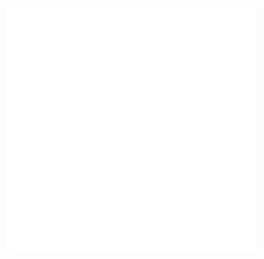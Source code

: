 <p align="center">
	<a href="https://github.com/CCodeInspect"><img src="https://raw.githubusercontent.com/gaocegege/gaocegege/master/github-metrics.svg" alt="metrics"></a>
<!-- 	<a href="https://github.com/CCodeInspect"><img src="https://github-profile-trophy.vercel.app/？username=CCodeInspect&row=1&theme=flat" alt="achievements"></a> -->
</p>
